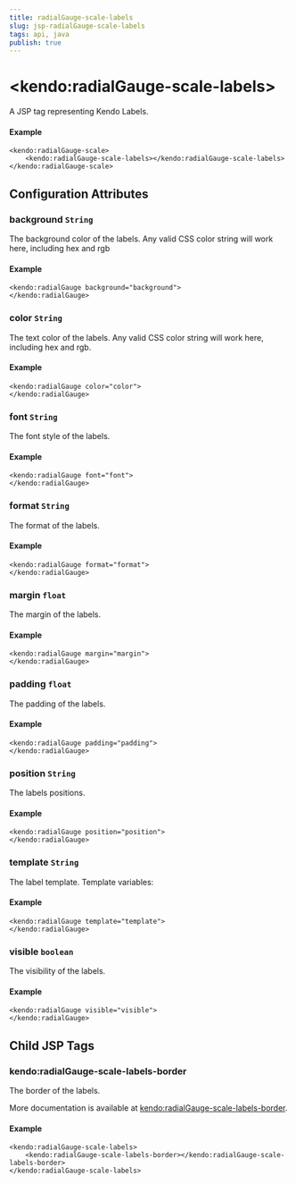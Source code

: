 ```yaml
---
title: radialGauge-scale-labels
slug: jsp-radialGauge-scale-labels
tags: api, java
publish: true
---
```


# \<kendo:radialGauge-scale-labels\>
A JSP tag representing Kendo Labels.

#### Example
    <kendo:radialGauge-scale>
        <kendo:radialGauge-scale-labels></kendo:radialGauge-scale-labels>
    </kendo:radialGauge-scale>


## Configuration Attributes


### background `String`

The background color of the labels.
Any valid CSS color string will work here, including hex and rgb

#### Example
    <kendo:radialGauge background="background">
    </kendo:radialGauge>



### color `String`

The text color of the labels.
Any valid CSS color string will work here, including hex and rgb.

#### Example
    <kendo:radialGauge color="color">
    </kendo:radialGauge>



### font `String`

The font style of the labels.

#### Example
    <kendo:radialGauge font="font">
    </kendo:radialGauge>



### format `String`

The format of the labels.

#### Example
    <kendo:radialGauge format="format">
    </kendo:radialGauge>



### margin `float`

The margin of the labels.

#### Example
    <kendo:radialGauge margin="margin">
    </kendo:radialGauge>



### padding `float`

The padding of the labels.

#### Example
    <kendo:radialGauge padding="padding">
    </kendo:radialGauge>



### position `String`

The labels positions.

#### Example
    <kendo:radialGauge position="position">
    </kendo:radialGauge>



### template `String`

The label template.
Template variables:

#### Example
    <kendo:radialGauge template="template">
    </kendo:radialGauge>



### visible `boolean`

The visibility of the labels.

#### Example
    <kendo:radialGauge visible="visible">
    </kendo:radialGauge>



## Child JSP Tags

### kendo:radialGauge-scale-labels-border

The border of the labels.

More documentation is available at [kendo:radialGauge-scale-labels-border](/api/wrappers/jsp/radialgauge/scale-labels-border).

#### Example

    <kendo:radialGauge-scale-labels>
        <kendo:radialGauge-scale-labels-border></kendo:radialGauge-scale-labels-border>
    </kendo:radialGauge-scale-labels>
 
